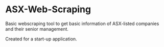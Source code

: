 # ASX-Web-Scraping

Basic webscraping tool to get basic information of ASX-listed companies and their senior management. 

Created for a start-up application. 
